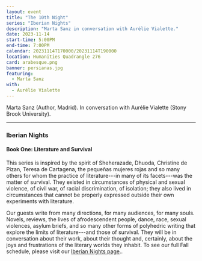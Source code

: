 ```yaml
---
layout: event
title: "The 10th Night"
series: "Iberian Nights"
description: "Marta Sanz in conversation with Aurélie Vialette."
date: 2023-11-14
start-time: 5:00PM
end-time: 7:00PM
calendar: 20231114T170000/20231114T190000
location: Humanities Quadrangle 276
card: arabesque.png
banner: persianas.jpg
featuring:
  - Marta Sanz
with:
  - Aurélie Vialette
---
```


Marta Sanz (Author, Madrid). In conversation with Aurélie Vialette (Stony Brook University).

---

### Iberian Nights

#### Book One: Literature and Survival

This series is inspired by the spirit of Sheherazade, Dhuoda, Christine de Pizan, Teresa de Cartagena, the pequeñas mujeres rojas and so many others for whom the practice of literature---in many of its facets---was the matter of survival. They existed in circumstances of physical and sexual violence, of civil war, of racial discrimination, of isolation; they also lived in circumstances that cannot be properly expressed outside their own experiments with literature.

Our guests write from many directions, for many audiences, for many souls. Novels, reviews, the lives of afrodescendent people, dance, race, sexual violences, asylum briefs, and so many other forms of polyhedric writing that explore the limits of literature---and those of survival. They will be in conversation about their work, about their thought and, certainly, about the joys and frustrations of the literary worlds they inhabit. To see our full Fall schedule, please visit our [Iberian Nights page](https://creativeforum.yale.edu/special/iberian-nights.html)..
